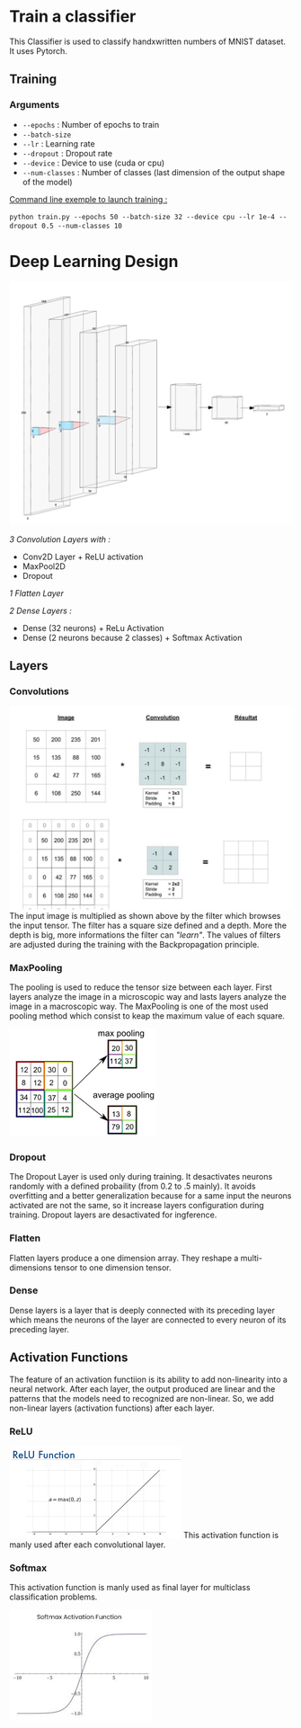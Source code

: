 # Train a classifier 

This Classifier is used to classify handxwritten numbers of MNIST dataset. 
It uses Pytorch. 

## Training 
### Arguments 
* `--epochs` : Number of epochs to train 
* `--batch-size`
* `--lr` : Learning rate
* `--dropout` : Dropout rate 
* `--device` : Device to use (cuda or cpu) 
* `--num-classes` : Number of classes (last dimension of the output shape of the model)


<ins>Command line exemple to launch training :</ins>  
```console
python train.py --epochs 50 --batch-size 32 --device cpu --lr 1e-4 --dropout 0.5 --num-classes 10 
```


# Deep Learning Design 

![image info](./images/nn_classifier_arch.png "Classifier Architecture")


*3 Convolution Layers with :*
* Conv2D Layer + ReLU activation  
* MaxPool2D 
* Dropout 

*1 Flatten Layer* 

*2 Dense Layers :*
* Dense (32 neurons) + ReLu Activation 
* Dense (2 neurons because 2 classes) + Softmax Activation  
## Layers 
### Convolutions 

![image info](./images/convolution-gif.gif)
The input image is multiplied as shown above by the filter which browses the input tensor. 
The filter has a square size defined and a depth. More the depth is big, more informations the filter can *"learn"*. The values of filters are adjusted during the training with the Backpropagation principle. 


### MaxPooling 
The pooling is used to reduce the tensor size between each layer. First layers analyze the image in a microscopic way and lasts layers analyze the image in a macroscopic way. 
The MaxPooling is one of the most used pooling method which consist to keap the maximum value of each square. 

![image info](./images/maxpooling.png)

### Dropout 
The Dropout Layer is used only during training. It desactivates neurons randomly with a defined probaility (from 0.2 to .5 mainly). It avoids overfitting and a better generalization because for a same input the neurons activated are not the same, so it increase layers configuration during training. 
Dropout layers are desactivated for ingference. 

### Flatten 
Flatten layers produce a one dimension array. They reshape a multi-dimensions tensor to one dimension tensor.  

### Dense
Dense layers is a layer that is deeply connected with its preceding layer which means the neurons of the layer are connected to every neuron of its preceding layer.

## Activation Functions 
The feature of an activation functiion is its ability to add non-linearity into a neural network. After each layer, the output produced are linear and the patterns that the models need to recognized are non-linear. So, we add non-linear layers (activation functions) after each layer. 

### ReLU
![image info](./images/relu.png)
This activation function is manly used after each convolutional layer. 

### Softmax 
This activation function is manly used as final layer for multiclass classification problems. 

![image info](./images/softmax.png)
